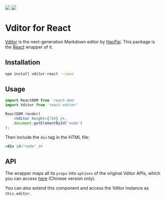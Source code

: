 <a title="MIT" target="_blank" href="https://opensource.org/licenses/MIT"><img src="http://img.shields.io/npm/l/vditor-react"></a>
<a title="vditor-react" target="_blank" href="https://www.npmjs.com/package/vditor-react"><img src="http://img.shields.io/npm/v/vditor-react"></a>

# Vditor for React

[Vditor](https://github.com/Vanessa219/vditor) is the next-generation Markdown editor by [HacPai](https://hacpai.com). This package is the [React](https://reactjs.org) wrapper of it. 

## Installation

<!-- ### By NPM -->

```bash
npm install vditor-react --save
```

## Usage

```jsx
import ReactDOM from 'react-dom'
import Vditor from 'react-vditor'

ReactDOM.render(
	<Vditor height={700} />, 
	document.getElementById('node')
);
```

Then include the `div` tag in the HTML file: 

```html
<div id="node" />
```

## API

The wrapper maps all its `props` into `options` of the original Vditor APIs, which you can access [here](https://hacpai.com/article/1549638745630) (Chinese version only). 

You can also extend this component and access the Vditor instance as `this.editor`. 